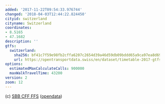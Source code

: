 ```yaml
---
added: '2017-11-22T09:54:33.976744'
changed: '2018-04-03T12:44:22.824450'
cityid: switzerland
cityname: Switzerland
coordinates:
- 8.5165
- 47.1682
description: ''
gtfs:
  switzerland:
    sha256: bf41c7f59e98fb2cffa6207c2654d39a46d59db09bddd65a9ca97ea8d69391cb
    url: https://opentransportdata.swiss/en/dataset/timetable-2017-gtfs/permalink
options:
  estimatedMaxCalculateCalls: 900000
  maxWalkTravelTime: 43200
version: 2
zoom: 12
---
```


(c) [SBB CFF FFS](https://www.sbb.ch/)
([opendata](https://opentransportdata.swiss/))
